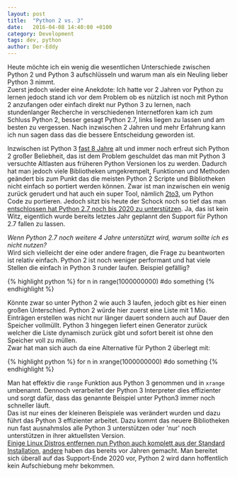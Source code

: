 ```yaml
---
layout: post
title:  "Python 2 vs. 3"
date:   2016-04-08 14:40:00 +0100
category: Development
tags: dev, python
author: Der-Eddy
---
```

Heute möchte ich ein wenig die wesentlichen Unterschiede zwischen Python 2 und Python 3 aufschlüsseln und warum man als ein Neuling lieber Python 3 nimmt.  
Zuerst jedoch wieder eine Anekdote: Ich hatte vor 2 Jahren vor Python zu lernen jedoch stand ich vor dem Problem ob es nützlich ist noch mit Python 2 anzufangen oder einfach direkt nur Python 3 zu lernen, nach stundenlanger Recherche in verschiedenen Internetforen kam ich zum Schluss Python 2, besser gesagt Python 2.7, links liegen zu lassen und am besten zu vergessen. Nach inzwischen 2 Jahren und mehr Erfahrung kann ich nun sagen dass das die bessere Entscheidung geworden ist.

Inzwischen ist Python 3 [fast 8 Jahre](https://www.python.org/download/releases/3.0/) alt und immer noch erfreut sich Python 2 großer Beliebheit, das ist dem Problem geschuldet das man mit Python 3 versuchte Altlasten aus früheren Python Versionen los zu werden. Dadurch hat man jedoch viele Bibliotheken umgekrempelt, Funktionen und Methoden geändert bis zum Punkt das die meisten Python 2 Scripte und Bibliotheken nicht einfach so portiert werden können. Zwar ist man inzwischen ein wenig zurück gerudert und hat auch ein super Tool, nämlich [2to3](https://docs.python.org/2/library/2to3.html), um Python Code zu portieren. Jedoch sitzt bis heute der Schock noch so tief das man [entschlossen hat Python 2.7 noch bis 2020 zu unterstützen](https://hg.python.org/peps/rev/76d43e52d978). Ja, das ist kein Witz, eigentlich wurde bereits letztes Jahr geplannt den Support für Python 2.7 fallen zu lassen.

*Wenn Python 2.7 noch weitere 4 Jahre unterstützt wird, warum sollte ich es nicht nutzen?*  
Wird sich vielleicht der eine oder andere fragen, die Frage zu beantworten ist relativ einfach. Python 2 ist noch weniger performant und hat viele Stellen die einfach in Python 3 runder laufen. Beispiel gefällig?

{% highlight python %}
for n in range(1000000000)
    #do something
{% endhighlight %}

Könnte zwar so unter Python 2 wie auch 3 laufen, jedoch gibt es hier einen großen Unterschied. Python 2 würde hier zuerst eine Liste mit 1 Mio. Einträgen erstellen was nicht nur länger dauert sondern auch auf Dauer den Speicher vollmüllt. Python 3 hingegen liefert einen Generator zurück welcher die Liste dynamisch zurück gibt und sofort bereit ist ohne den Speicher voll zu müllen.  
Zwar hat man sich auch da eine Alternative für Python 2 überlegt mit:

{% highlight python %}
for n in xrange(1000000000)
    #do something
{% endhighlight %}

Man hat effektiv die `range` Funktion aus Python 3 genommen und in `xrange` umbenannt. Dennoch verarbeitet der Python 3 Interpreter dies effizienter und sorgt dafür, dass das genannte Beispiel unter Python3 immer noch schneller läuft.  
Das ist nur eines der kleineren Beispiele was verändert wurden und dazu führt das Python 3 effizienter arbeitet. Dazu kommt das neuere Bibliotheken nun fast ausnahmslos alle Python 3 unterstützen oder 'nur' noch unterstützen in ihrer aktuellsten Version.  
[Einige Linux Distros entfernen nun Python auch komplett aus der Standard Installation](https://lists.ubuntu.com/archives/ubuntu-devel/2015-June/038799.html), [andere](https://www.archlinux.org/news/python-is-now-python-3/) haben das bereits vor Jahren gemacht. Man bereitet sich überall auf das Support-Ende 2020 vor, Python 2 wird dann hoffentlich kein Aufschiebung mehr bekommen.
